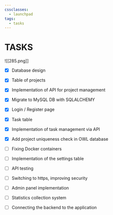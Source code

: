 ```yaml
---
cssclasses:
  - launchpad
tags:
  - tasks
---
```


# TASKS

![[285.png]]

 - [x] Database design
 - [x] Table of projects
 - [x] Implementation of API for project management
 - [x] Migrate to MySQL DB with SQLALCHEMY
 - [x] Login / Register page
 - [x] Task table
 - [x] Implementation of task management via API
 - [x] Add project uniqueness check in OWL database
 - [ ] Fixing Docker containers
 - [ ] Implementation of the settings table
 - [ ] API testing
 - [ ] Switching to https, improving security
 - [ ] Admin panel implementation
 - [ ] Statistics collection system
 - [ ] Connecting the backend to the application

